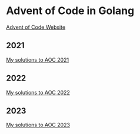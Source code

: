 # Advent of Code in Golang

[Advent of Code Website](https://adventofcode.com/)

## 2021

[My solutions to AOC 2021](cmd/2021/)

## 2022

[My solutions to AOC 2022](cmd/2022/)

## 2023

[My solutions to AOC 2023](cmd/2023/)
